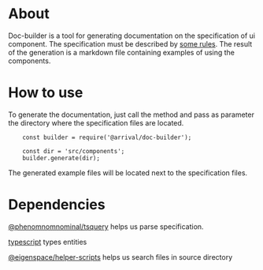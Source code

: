 # About
Doc-builder is a tool for generating documentation on the specification of ui component. The specification must be
described by [some rules](https://www.notion.so/arrivalms/Doc-generation-d59844854d0d4b26a67bfc653a50cb36). The result of 
the generation is a markdown file containing examples of using the components.

# How to use
To generate the documentation, just call the method and pass  as parameter the directory where the specification
files are located.
```node
    const builder = require('@arrival/doc-builder');
    
    const dir = 'src/components';
    builder.generate(dir);
```
The generated example files will be located next to the specification files.

# Dependencies

[@phenomnomnominal/tsquery](https://github.com/phenomnomnominal/tsquery) helps us parse specification.

[typescript](https://github.com/Microsoft/TypeScript) types entities

[@eigenspace/helper-scripts](https://github.com/eigen-space/helper-scripts) helps us search files in source directory 